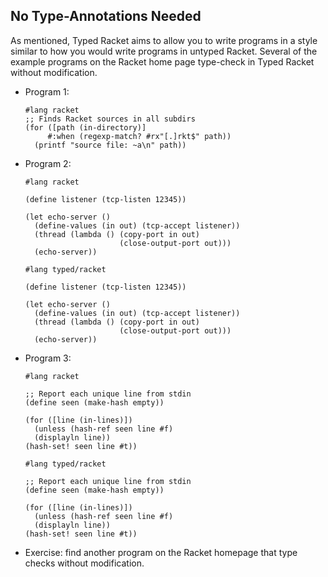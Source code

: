 ## No Type-Annotations Needed

As mentioned, Typed Racket aims to allow you to write programs in a style similar to how you would write programs in untyped Racket. Several of the example programs on the Racket home page type-check in Typed Racket without modification.

* Program 1:

  ```racket
  #lang racket
  ;; Finds Racket sources in all subdirs
  (for ([path (in-directory)]
       #:when (regexp-match? #rx"[.]rkt$" path))
    (printf "source file: ~a\n" path))
  ```
* Program 2:

  ```racket
  #lang racket
  
  (define listener (tcp-listen 12345))
  
  (let echo-server ()
    (define-values (in out) (tcp-accept listener))
    (thread (lambda () (copy-port in out)
                       (close-output-port out)))
    (echo-server))
  ```

  ```racket
  #lang typed/racket

  (define listener (tcp-listen 12345))
  
  (let echo-server ()
    (define-values (in out) (tcp-accept listener))
    (thread (lambda () (copy-port in out)
                       (close-output-port out)))
    (echo-server))
  ```
  
* Program 3:
  
  ```racket
  #lang racket

  ;; Report each unique line from stdin
  (define seen (make-hash empty))
  
  (for ([line (in-lines)])
    (unless (hash-ref seen line #f)
    (displayln line))
  (hash-set! seen line #t))
  ```

  ```racket
  #lang typed/racket

  ;; Report each unique line from stdin
  (define seen (make-hash empty))
  
  (for ([line (in-lines)])
    (unless (hash-ref seen line #f)
    (displayln line))
  (hash-set! seen line #t))
  ```
  
* Exercise: find another program on the Racket homepage that type checks without modification.
